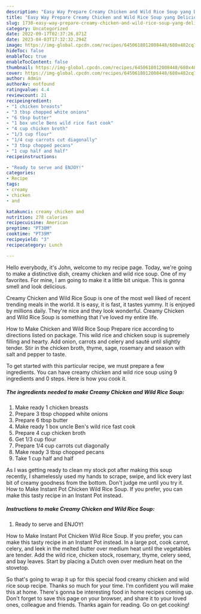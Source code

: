 ```yaml
---
description: "Easy Way Prepare Creamy Chicken and Wild Rice Soup yang Delicious"
title: "Easy Way Prepare Creamy Chicken and Wild Rice Soup yang Delicious"
slug: 1730-easy-way-prepare-creamy-chicken-and-wild-rice-soup-yang-delicious
category: Uncategorized
date: 2022-09-17T02:37:26.871Z
date: 2023-04-03T17:32:32.294Z
image: https://img-global.cpcdn.com/recipes/6450618012008448/680x482cq70/creamy-chicken-and-wild-rice-soup-recipe-main-photo.jpg
hideToc: false
enableToc: true
enableTocContent: false
thumbnail: https://img-global.cpcdn.com/recipes/6450618012008448/680x482cq70/creamy-chicken-and-wild-rice-soup-recipe-main-photo.jpg
cover: https://img-global.cpcdn.com/recipes/6450618012008448/680x482cq70/creamy-chicken-and-wild-rice-soup-recipe-main-photo.jpg
author: Admin
authorAv: notfound
ratingvalue: 4.4
reviewcount: 21
recipeingredient:
- "1 chicken breasts"
- "3 tbsp chopped white onions"
- "6 tbsp butter"
- "1 box uncle Bens wild rice fast cook"
- "4 cup chicken broth"
- "1/3 cup flour"
- "1/4 cup carrots cut diagonally"
- "3 tbsp chopped pecans"
- "1 cup half and half"
recipeinstructions:

- "Ready to serve and ENJOY!"
categories:
- Recipe
tags:
- creamy
- chicken
- and

katakunci: creamy chicken and 
nutrition: 278 calories
recipecuisine: American
preptime: "PT30M"
cooktime: "PT39M"
recipeyield: "3"
recipecategory: Lunch

---
```



Hello everybody, it's John, welcome to my recipe page. Today, we're going to make a distinctive dish, creamy chicken and wild rice soup. One of my favorites. For mine, I am going to make it a little bit unique. This is gonna smell and look delicious.

Creamy Chicken and Wild Rice Soup is one of the most well liked of recent trending meals in the world. It is easy, it is fast, it tastes yummy. It is enjoyed by millions daily. They're nice and they look wonderful. Creamy Chicken and Wild Rice Soup is something that I've loved my entire life.

How to Make Chicken and Wild Rice Soup Prepare rice according to directions listed on package. This wild rice and chicken soup is supremely filling and hearty. Add onion, carrots and celery and sauté until slightly tender. Stir in the chicken broth, thyme, sage, rosemary and season with salt and pepper to taste.


To get started with this particular recipe, we must prepare a few ingredients. You can have creamy chicken and wild rice soup using 9 ingredients and 0 steps. Here is how you cook it.

<!--inarticleads1-->

##### The ingredients needed to make Creamy Chicken and Wild Rice Soup:

1. Make ready 1 chicken breasts
1. Prepare 3 tbsp chopped white onions
1. Prepare 6 tbsp butter
1. Make ready 1 box uncle Ben&#39;s wild rice fast cook
1. Prepare 4 cup chicken broth
1. Get 1/3 cup flour
1. Prepare 1/4 cup carrots cut diagonally
1. Make ready 3 tbsp chopped pecans
1. Take 1 cup half and half


As I was getting ready to clean my stock pot after making this soup recently, I shamelessly used my hands to scrape, swipe, and lick every last bit of creamy goodness from the bottom. Don&#39;t judge me until you try it. How to Make Instant Pot Chicken Wild Rice Soup. If you prefer, you can make this tasty recipe in an Instant Pot instead. 

<!--inarticleads2-->

##### Instructions to make Creamy Chicken and Wild Rice Soup:


1. Ready to serve and ENJOY!

How to Make Instant Pot Chicken Wild Rice Soup. If you prefer, you can make this tasty recipe in an Instant Pot instead. In a large pot, cook carrot, celery, and leek in the melted butter over medium heat until the vegetables are tender. Add the wild rice, chicken stock, rosemary, thyme, celery seed, and bay leaves. Start by placing a Dutch oven over medium heat on the stovetop. 

So that's going to wrap it up for this special food creamy chicken and wild rice soup recipe. Thanks so much for your time. I'm confident you will make this at home. There's gonna be interesting food in home recipes coming up. Don't forget to save this page on your browser, and share it to your loved ones, colleague and friends. Thanks again for reading. Go on get cooking!
